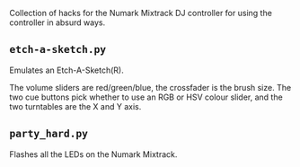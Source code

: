 Collection of hacks for the Numark Mixtrack DJ controller for using the
controller in absurd ways.

## `etch-a-sketch.py`

Emulates an Etch-A-Sketch(R).

The volume sliders are red/green/blue, the crossfader is the brush size. 
The two cue buttons pick whether to use an RGB or HSV colour slider, and the
two turntables are the X and Y axis.

## `party_hard.py` 

Flashes all the LEDs on the Numark Mixtrack.
